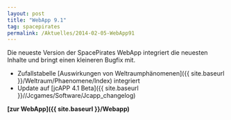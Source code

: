 ```yaml
---
layout: post
title: "WebApp 9.1"
tag: spacepirates
permalink: /Aktuelles/2014-02-05-WebApp91
---
```




Die neueste Version der SpacePirates WebApp integriert die neuesten Inhalte und bringt einen kleineren Bugfix mit.

- Zufallstabelle [Auswirkungen von Weltraumphänomenen]({{ site.baseurl }}/Weltraum/Phaenomene/Index) integriert
- Update auf [jcAPP 4.1 Beta]({{ site.baseurl }}//Jcgames/Software/Jcapp_changelog)

**[zur WebApp]({{ site.baseurl }}/Webapp)**


